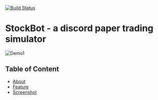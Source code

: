 [![Build Status](https://travis-ci.com/nguyenkevins/nitrogen.svg?branch=master)](https://travis-ci.com/nguyenkevins/nitrogen)
# StockBot -  a discord paper trading simulator

![Demo1](https://github.com/nguyenkevins/StockBot-Discord/blob/main/StockBot-Discord.png)

## Table of Content
- [About](#heading)
- [Feature](#heading-1)
- [Screenshot](#heading-2)

